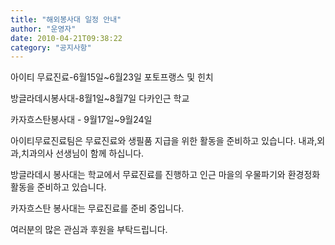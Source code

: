 ```yaml
---
title: "해외봉사대 일정 안내"
author: "운영자"
date: 2010-04-21T09:38:22
category: "공지사항"
---
```


아이티 무료진료-6월15일~6월23일 포토프랭스 및 힌치

방글라데시봉사대-8월1일~8월7일 다카인근 학교

카자흐스탄봉사대 - 9월17일~9월24일

아이티무료진료팀은 무료진료와 생필품 지급을 위한 활동을 준비하고 있습니다. 내과,외과,치과의사 선생님이 함께 하십니다.

방글라데시 봉사대는 학교에서 무료진료를 진행하고 인근 마을의 우물파기와 환경정화 활동을 준비하고 있습니다.

카자흐스탄 봉사대는 무료진료를 준비 중입니다.

여러분의 많은 관심과 후원을 부탁드립니다.
